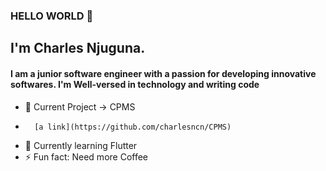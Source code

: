 ### HELLO WORLD 👋

## I'm Charles Njuguna.
#### I am a junior software engineer with a passion for developing innovative softwares. I'm Well-versed in technology and writing code



- 🔭 Current Project -> CPMS
-       [a link](https://github.com/charlesncn/CPMS)
- 🌱 Currently learning Flutter
- ⚡ Fun fact: Need more Coffee

